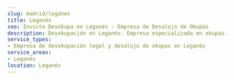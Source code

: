 ```yaml
---
slug: madrid/leganes
title: Leganés
seo: Invicto Desokupa en Leganés - Empresa de Desalojo de Okupas
description: Desokupación en Leganés. Empresa especializada en okupas. Mediación legal y desalojo express. Presupuesto gratuito.
service_types:
- Empresa de desokupación legal y desalojo de okupas en Leganés
service_areas:
- Leganés
location: Leganés
---
```

